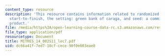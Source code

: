 ```yaml
---
content_type: resource
description: 'This resource contains information related to randomized evaluation
  start-to-finish, the setting: green bank of caraga, and seed: a commitment savings
  product.'
file: /media/https%3A/open-learning-course-data-rc.s3.amazonaws.com/res-14-002-abdul-latif-jameel-poverty-action-lab-executive-training-evaluating-social-programs-2011-spring-2011/dc66a41f7ed710cfcece90f0e003eae0_MITRES_14_002S11_lec7.pdf
file_type: application/pdf
resourcetype: Document
title: MITRES_14_002S11_lec7.pdf
uid: dc66a41f-7ed7-10cf-cece-90f0e003eae0
---
```

